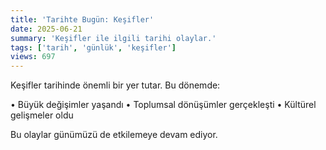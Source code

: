 ```yaml
---
title: 'Tarihte Bugün: Keşifler'
date: 2025-06-21
summary: 'Keşifler ile ilgili tarihi olaylar.'
tags: ['tarih', 'günlük', 'keşifler']
views: 697
---
```


Keşifler tarihinde önemli bir yer tutar. Bu dönemde:

• Büyük değişimler yaşandı
• Toplumsal dönüşümler gerçekleşti
• Kültürel gelişmeler oldu

Bu olaylar günümüzü de etkilemeye devam ediyor.